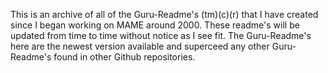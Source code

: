 This is an archive of all of the Guru-Readme's (tm)(c)(r) that I have created since I began working on MAME around 2000. These readme's will be updated from time to time without notice as I see fit. The Guru-Readme's here are the newest version available and superceed any other Guru-Readme's found in other Github repositories.
